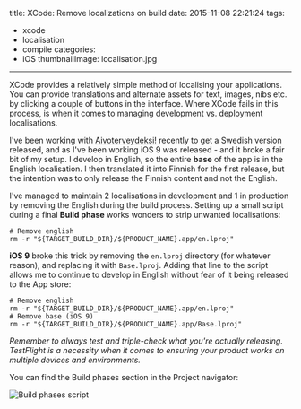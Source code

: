 title: XCode: Remove localizations on build
date: 2015-11-08 22:21:24
tags:
  - xcode
  - localisation
  - compile
categories:
  - iOS
thumbnailImage: localisation.jpg
---
XCode provides a relatively simple method of localising your applications. You can provide translations and alternate assets for text, images, nibs etc. by clicking a couple of buttons in the interface. Where XCode fails in this process, is when it comes to managing development vs. deployment localisations.

I've been working with [Aivoterveydeksi!](http://perrymitchell.net/aivoterveydeksi/) recently to get a Swedish version released, and as I've been working iOS 9 was released - and it broke a fair bit of my setup. I develop in English, so the entire **base** of the app is in the English localisation. I then translated it into Finnish for the first release, but the intention was to only release the Finnish content and not the English.

I've managed to maintain 2 localisations in development and 1 in production by removing the English during the build process. Setting up a small script during a final **Build phase** works wonders to strip unwanted localisations:

```
# Remove english
rm -r "${TARGET_BUILD_DIR}/${PRODUCT_NAME}.app/en.lproj"
```

**iOS 9** broke this trick by removing the `en.lproj` directory (for whatever reason), and replacing it with `Base.lproj`. Adding that line to the script allows me to continue to develop in English without fear of it being released to the App store:

```
# Remove english
rm -r "${TARGET_BUILD_DIR}/${PRODUCT_NAME}.app/en.lproj"
# Remove base (iOS 9)
rm -r "${TARGET_BUILD_DIR}/${PRODUCT_NAME}.app/Base.lproj"
```

_Remember to always test and triple-check what you're actually releasing. TestFlight is a necessity when it comes to ensuring your product works on multiple devices and environments._

You can find the Build phases section in the Project navigator:

![Build phases script](build-phases.jpg)
